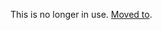 This is no longer in use. [Moved to](https://github.com/kwpt/ttwf-seoul-notes/blob/master/2014-04/bookmarks.md).

